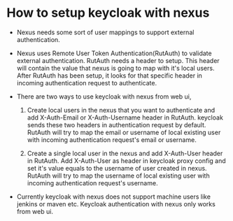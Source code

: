 # How to setup keycloak with nexus

- Nexus needs some sort of user mappings to support external authentication.

- Nexus uses Remote User Token Authentication(RutAuth) to validate external authentication. RutAuth needs a header to setup. This header will contain the value that nexus is going to map with it's local users. After RutAuth has been setup, it looks for that specific header in incoming authentication request to authenticate.

- There are two ways to use keycloak with nexus from web ui,
    1. Create local users in the nexus that you want to authenticate and add X-Auth-Email or X-Auth-Username header in RutAuth. keycloak sends these two headers in authentication request by default. RutAuth will try to map the email or username of local existing user with incoming authentication request's email or username.

    2. Create a single local user in the nexus and add X-Auth-User header in RutAuth. Add X-Auth-User as header in keycloak proxy config and set it's value equals to the username of user created in nexus. RutAuth will try to map the username of local existing user with incoming authentication request's username.

- Currently keycloak with nexus does not support machine users like jenkins or maven etc. Keycloak authentication with nexus only works from web ui.